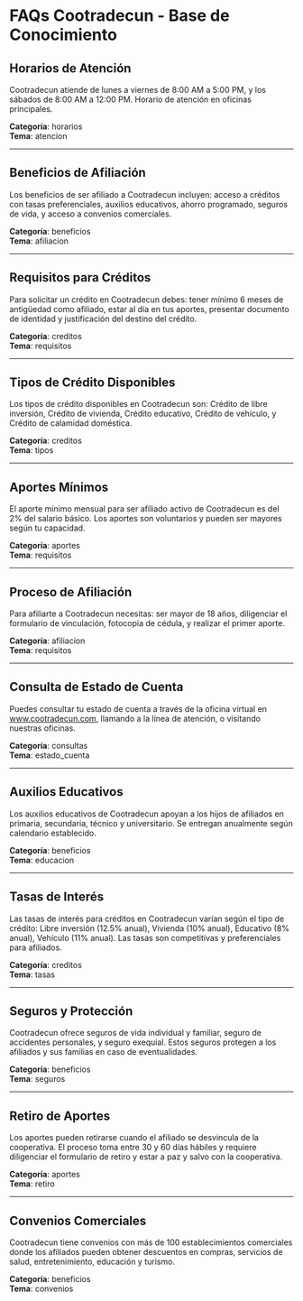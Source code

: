 # FAQs Cootradecun - Base de Conocimiento

## Horarios de Atención

Cootradecun atiende de lunes a viernes de 8:00 AM a 5:00 PM, y los sábados de 8:00 AM a 12:00 PM. Horario de atención en oficinas principales.

**Categoría**: horarios  
**Tema**: atencion

---

## Beneficios de Afiliación

Los beneficios de ser afiliado a Cootradecun incluyen: acceso a créditos con tasas preferenciales, auxilios educativos, ahorro programado, seguros de vida, y acceso a convenios comerciales.

**Categoría**: beneficios  
**Tema**: afiliacion

---

## Requisitos para Créditos

Para solicitar un crédito en Cootradecun debes: tener mínimo 6 meses de antigüedad como afiliado, estar al día en tus aportes, presentar documento de identidad y justificación del destino del crédito.

**Categoría**: creditos  
**Tema**: requisitos

---

## Tipos de Crédito Disponibles

Los tipos de crédito disponibles en Cootradecun son: Crédito de libre inversión, Crédito de vivienda, Crédito educativo, Crédito de vehículo, y Crédito de calamidad doméstica.

**Categoría**: creditos  
**Tema**: tipos

---

## Aportes Mínimos

El aporte mínimo mensual para ser afiliado activo de Cootradecun es del 2% del salario básico. Los aportes son voluntarios y pueden ser mayores según tu capacidad.

**Categoría**: aportes  
**Tema**: requisitos

---

## Proceso de Afiliación

Para afiliarte a Cootradecun necesitas: ser mayor de 18 años, diligenciar el formulario de vinculación, fotocopia de cédula, y realizar el primer aporte.

**Categoría**: afiliacion  
**Tema**: requisitos

---

## Consulta de Estado de Cuenta

Puedes consultar tu estado de cuenta a través de la oficina virtual en www.cootradecun.com, llamando a la línea de atención, o visitando nuestras oficinas.

**Categoría**: consultas  
**Tema**: estado_cuenta

---

## Auxilios Educativos

Los auxilios educativos de Cootradecun apoyan a los hijos de afiliados en primaria, secundaria, técnico y universitario. Se entregan anualmente según calendario establecido.

**Categoría**: beneficios  
**Tema**: educacion

---

## Tasas de Interés

Las tasas de interés para créditos en Cootradecun varían según el tipo de crédito: Libre inversión (12.5% anual), Vivienda (10% anual), Educativo (8% anual), Vehículo (11% anual). Las tasas son competitivas y preferenciales para afiliados.

**Categoría**: creditos  
**Tema**: tasas

---

## Seguros y Protección

Cootradecun ofrece seguros de vida individual y familiar, seguro de accidentes personales, y seguro exequial. Estos seguros protegen a los afiliados y sus familias en caso de eventualidades.

**Categoría**: beneficios  
**Tema**: seguros

---

## Retiro de Aportes

Los aportes pueden retirarse cuando el afiliado se desvincula de la cooperativa. El proceso toma entre 30 y 60 días hábiles y requiere diligenciar el formulario de retiro y estar a paz y salvo con la cooperativa.

**Categoría**: aportes  
**Tema**: retiro

---

## Convenios Comerciales

Cootradecun tiene convenios con más de 100 establecimientos comerciales donde los afiliados pueden obtener descuentos en compras, servicios de salud, entretenimiento, educación y turismo.

**Categoría**: beneficios  
**Tema**: convenios

